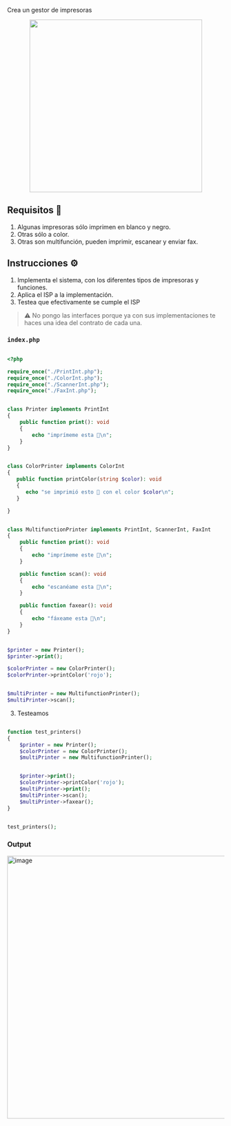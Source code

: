 
Crea un gestor de impresoras

<p align="center">

  <img src="https://github.com/user-attachments/assets/3357ab55-6f0d-46a8-9294-42e3860bf82c" height="400" />

</p>


## Requisitos 🎯
1. Algunas impresoras sólo imprimen en blanco y negro.
2. Otras sólo a color.
3. Otras son multifunción, pueden imprimir, escanear y enviar fax.


## Instrucciones ⚙️
1. Implementa el sistema, con los diferentes tipos de impresoras y funciones.
2. Aplica el ISP a la implementación.
3. Testea que efectivamente se cumple el ISP


> ⚠️ No pongo las interfaces porque ya con sus implementaciones te haces una idea del contrato de cada una.

### `index.php`
```php

<?php

require_once("./PrintInt.php");
require_once("./ColorInt.php");
require_once("./ScannerInt.php");
require_once("./FaxInt.php");


class Printer implements PrintInt
{
    public function print(): void
    {
        echo "imprímeme esta 🍆\n"; 
    }
}


class ColorPrinter implements ColorInt
{
   public function printColor(string $color): void
   {
      echo "se imprimió esto 🍆 con el color $color\n";
   }

}


class MultifunctionPrinter implements PrintInt, ScannerInt, FaxInt
{
    public function print(): void
    {
        echo "imprímeme este 🍑\n"; 
    }

    public function scan(): void
    {
        echo "escanéame esta 🍆\n"; 
    }

    public function faxear(): void
    {
        echo "fáxeame esta 🍆\n"; 
    }
}


$printer = new Printer();
$printer->print();

$colorPrinter = new ColorPrinter();
$colorPrinter->printColor('rojo');


$multiPrinter = new MultifunctionPrinter();
$multiPrinter->scan();
```

3. Testeamos

```php

function test_printers()
{
    $printer = new Printer();
    $colorPrinter = new ColorPrinter();
    $multiPrinter = new MultifunctionPrinter();


    $printer->print();
    $colorPrinter->printColor('rojo');
    $multiPrinter->print();
    $multiPrinter->scan();
    $multiPrinter->faxear();
}


test_printers();
```
### Output
<img width="609" alt="image" src="https://github.com/user-attachments/assets/836c6b78-679e-41e9-ae75-058be7a4a63b">
